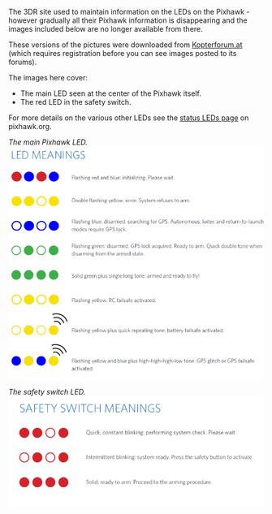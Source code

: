 The 3DR site used to maintain information on the LEDs on the Pixhawk - however gradually all their Pixhawk information is disappearing and the images included below are no longer available from there.

These versions of the pictures were downloaded from [Kopterforum.at](http://kopterforum.at/) (which requires registration before you can see images posted to its forums).

The images here cover:

* The main LED seen at the center of the Pixhawk itself.
* The red LED in the safety switch.

For more details on the various other LEDs see the [status LEDs page](https://pixhawk.org/users/status_leds) on pixhawk.org.

_The main Pixhawk LED._  
![main LED](images/pixhawk-leds/main-led.png)

_The safety switch LED._  
![safety switch](images/pixhawk-leds/safety-switch.png)
